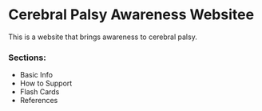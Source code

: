 # Cerebral Palsy Awareness Websitee

This is a website that brings awareness to cerebral palsy.

### Sections:
- Basic Info
- How to Support
- Flash Cards
- References
  
